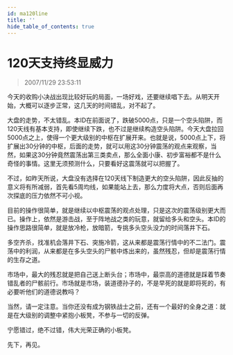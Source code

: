 ```yaml
---
id: ma120line 
title: ''
hide_table_of_contents: true
---
```


# 120天支持终显威力

> 2007/11/29 23:53:11

<div style={{color: '#009900', fontWeight: 'bold', fontSize: '18px'}}>

今天的收购小决战出现比较好玩的局面，一场好戏，还要继续唱下去。从明天开始，大概可以逐步正常，这几天的时间错乱，对不起了。
 
大盘的走势，不太错乱。本ID在前面说了，跌破5000点，只是一个空头陷阱，而120天线有基本支持，即使继续下跌，也不过是继续构造空头陷阱。今天大盘拉回5000点之上，使得一个更大级别的中枢在扩展开来。也就是说，5000点上下，将扩展出30分钟的中枢，后面的走势，就可以用这30分钟震荡的观点来观察，当然，如果这30分钟竟然震荡出第三类卖点，那么全面小康、初步富裕都不是什么奇怪的事情。这里无须预测什么，只要看好这震荡就可以把握了。
 
不过，如昨天所说，大盘没有选择在120天线下制造更大的空头陷阱，因此反抽的意义将有所减弱，首先看5周均线，如果能站上去，那么力度将大点，否则后面再次探底的压力依然不可小视。
 
目前的操作很简单，就是继续以中枢震荡的观点处理，只是这次的震荡级别更大而已。操作上，依然是游击战，至于阵地战之类的玩意，就留给多头和空头。本ID的操作思路很简单，就是放冷枪，放暗箭，专挑多头空头没力的时间落井下石。
 
多空齐杀，找准机会落井下石、突施冷箭，这从来都是震荡行情中的不二法门。震荡中的利润，从来都是在多头空头的尸骸中炼出来的，虽然残忍，但却是震荡行情的生存之道。
 
市场中，最大的残忍就是把自己送上断头台；市场中，最崇高的道德就是踩着节奏错乱者的尸骸前行。市场就是市场，装道德孙子的，不是早死的就是即将死的，有必要听他们的道德说教吗？
 
当然，请一定注意。当你还没有成为钢铁战士之前，还有一个最好的全身之道：就是在大级别的调整中紧抱小板凳，不参与一切的反弹。
 
宁愿错过，绝不过错，伟大光荣正确的小板凳。
 
先下，再见。

</div>